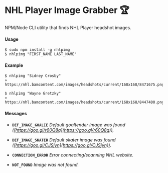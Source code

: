# NHL Player Image Grabber :trophy:
NPM/Node CLI utility that finds NHL Player headshot images.

#### Usage
    $ sudo npm install -g nhlpimg
    $ nhlpimg "FIRST_NAME LAST_NAME"

#### Example
    $ nhlpimg "Sidney Crosby"
    » https://nhl.bamcontent.com/images/headshots/current/168x168/8471675.png

    $ nhlpimg "Wayne Gretzky"
    » https://nhl.bamcontent.com/images/headshots/current/168x168/8447400.png

#### Messages
- **`DEF_IMAGE_GOALIE`** _Default goaltender image was found ([https://goo.gl/r60Q8q](https://goo.gl/r60Q8q))._

- **`DEF_IMAGE_SKATER`** _Default skater image was found ([https://goo.gl/CJSjvn](https://goo.gl/CJSjvn))._

- **`CONNECTION_ERROR`** _Error connecting/scanning NHL website._

- **`NOT_FOUND`** _Image was not found._
